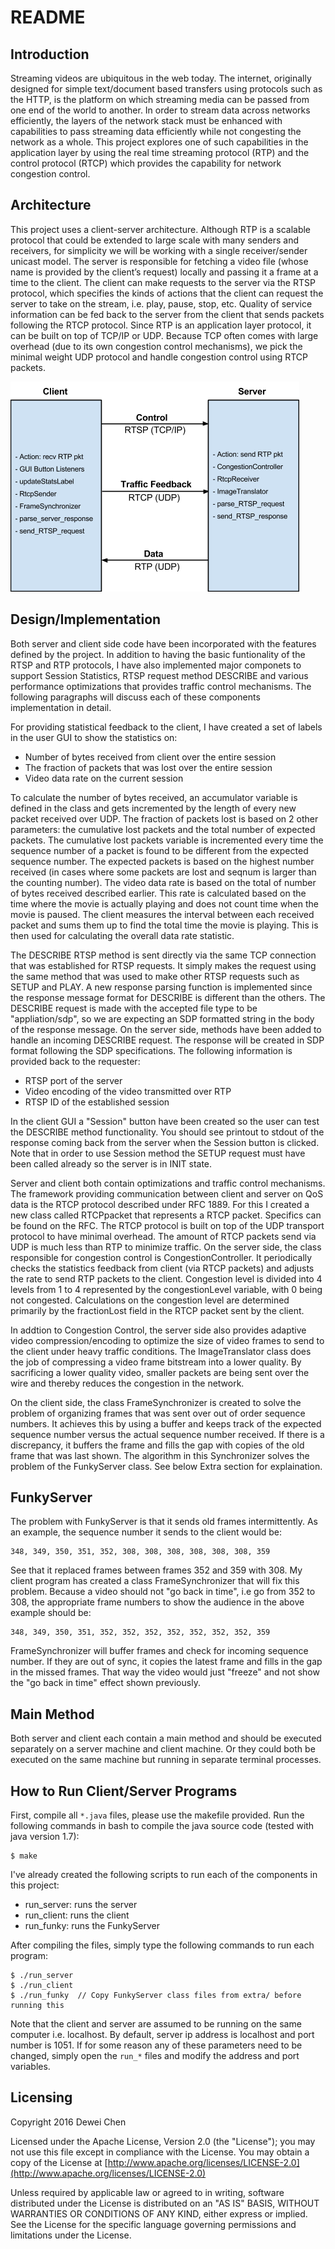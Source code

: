README
======


Introduction
----
Streaming videos are ubiquitous in the web today. The internet, originally designed for simple text/document based transfers using protocols such as the HTTP, is the platform on which streaming media can be passed from one end of the world to another. In order to stream data across networks efficiently, the layers of the network stack must be enhanced with capabilities to pass streaming data efficiently while not congesting the network as a whole. This project explores one of such capabilities in the application layer by using the real time streaming protocol (RTP) and the control protocol (RTCP) which provides the capability for network congestion control.


Architecture
----
This project uses a client-server architecture. Although RTP is a scalable protocol that could be extended to large scale with many senders and receivers, for simplicity we will be working with a single receiver/sender unicast model. The server is responsible for fetching a video file (whose name is provided by the client’s request) locally and passing it a frame at a time to the client. The client can make requests to the server via the RTSP protocol, which specifies the kinds of actions that the client can request the server to take on the stream, i.e. play, pause, stop, etc. Quality of service information can be fed back to the server from the client that sends packets following the RTCP protocol. Since RTP is an application layer protocol, it can be built on top of TCP/IP or UDP. Because TCP often comes with large overhead (due to its own congestion control mechanisms), we pick the minimal weight UDP protocol and handle congestion control using RTCP packets.

![Client Server Architecture](/images/rtsp1.png)


Design/Implementation
----
Both server and client side code have been incorporated with the features 
defined by the project. In addition to having the basic funtionality of the
RTSP and RTP protocols, I have also implemented major componets to support
Session Statistics, RTSP request method DESCRIBE and various performance
optimizations that provides traffic control mechanisms. The following paragraphs
will discuss each of these components implementation in detail.

For providing statistical feedback to the client, I have created a set of labels
in the user GUI to show the statistics on:

- Number of bytes received from client over the entire session
- The fraction of packets that was lost over the entire session
- Video data rate on the current session

To calculate the number of bytes received, an accumulator variable is defined in
the class and gets incremented by the length of every new packet received over
UDP. The fraction of packets lost is based on 2 other parameters: the cumulative
lost packets and the total number of expected packets. The cumulative lost packets
variable is incremented every time the sequence number of a packet is found to be
different from the expected sequence number. The expected packets is based on the
highest number received (in cases where some packets are lost and seqnum is larger
than the counting number). The video data rate is based on the total of number of
bytes received described earlier. This rate is calculated based on the time where
the movie is actually playing and does not count time when the movie is paused.
The client measures the interval between each received packet and sums them up to
find the total time the movie is playing. This is then used for calculating the 
overall data rate statistic.

The DESCRIBE RTSP method is sent directly via the same TCP connection that was
established for RTSP requests. It simply makes the request using the same method
that was used to make other RTSP requests such as SETUP and PLAY. A new response
parsing function is implemented since the response message format for DESCRIBE
is different than the others. The DESCRIBE request is made with the accepted
file type to be "appliation/sdp", so we are expecting an SDP formatted string in
the body of the response message. On the server side, methods have been added
to handle an incoming DESCRIBE request. The response will be created in SDP format
following the SDP specifications. The following information is provided back to
the requester:

- RTSP port of the server
- Video encoding of the video transmitted over RTP
- RTSP ID of the established session

In the client GUI a "Session" button have been created so the user can test the
DESCRIBE method functionality. You should see printout to stdout of the response
coming back from the server when the Session button is clicked. Note that in 
order to use Session method the SETUP request must have been called already so
the server is in INIT state.

Server and client both contain optimizations and traffic control mechanisms. The
framework providing communication between client and server on QoS data is the
RTCP protocol described under RFC 1889. For this I created a new class called 
RTCPpacket that represents a RTCP packet. Specifics can be found on the RFC. The
RTCP protocol is built on top of the UDP transport protocol to have minimal overhead.
The amount of RTCP packets send via UDP is much less than RTP to minimize traffic. On 
the server side, the class responsible for congestion control is CongestionController.
It periodically checks the statistics feedback from client (via RTCP packets) and
adjusts the rate to send RTP packets to the client. Congestion level is divided
into 4 levels from 1 to 4 represented by the congestionLevel variable, with 0 
being not congested. Calculations on the congestion level are determined primarily
by the fractionLost field in the RTCP packet sent by the client.

In addtion to Congestion Control, the server side also provides adaptive video
compression/encoding to optimize the size of video frames to send to the client
under heavy traffic conditions. The ImageTranslator class does the job of compressing
a video frame bitstream into a lower quality. By sacrificing a lower quality video,
smaller packets are being sent over the wire and thereby reduces the congestion
in the network.

On the client side, the class FrameSynchronizer is created to solve the problem
of organizing frames that was sent over out of order sequence numbers. It achieves
this by using a buffer and keeps track of the expected sequence number versus
the actual sequence number received. If there is a discrepancy, it buffers the
frame and fills the gap with copies of the old frame that was last shown. The
algorithm in this Synchronizer solves the problem of the FunkyServer class. See 
below Extra section for explaination.


FunkyServer
----
The problem with FunkyServer is that it sends old frames intermittently. As an
example, the sequence number it sends to the client would be:

```
348, 349, 350, 351, 352, 308, 308, 308, 308, 308, 308, 359
```

See that it replaced frames between frames 352 and 359 with 308. My client program
has created a class FrameSynchronizer that will fix this problem. Because a video
should not "go back in time", i.e go from 352 to 308, the appropriate frame numbers 
to show the audience in the above example should be:

```
348, 349, 350, 351, 352, 352, 352, 352, 352, 352, 352, 359
```

FrameSynchronizer will buffer frames and check for incoming sequence number. If
they are out of sync, it copies the latest frame and fills in the gap in the missed
frames. That way the video would just "freeze" and not show the "go back in time"
effect shown previously.


Main Method
----
Both server and client each contain a main method and should be executed separately
on a server machine and client machine. Or they could both be executed on the same 
machine but running in separate terminal processes.


How to Run Client/Server Programs
----
First, compile all `*.java` files, please use the makefile provided. Run the following
commands in bash to compile the java source code (tested with java version 1.7):

```
$ make
```

I've already created the following scripts to run each of the components in this
project:

- run_server: runs the server
- run_client: runs the client
- run_funky: runs the FunkyServer

After compiling the files, simply type the following commands to run each program:

```
$ ./run_server
$ ./run_client
$ ./run_funky  // Copy FunkyServer class files from extra/ before running this
```

Note that the client and server are assumed to be running on the same computer 
i.e. localhost. By default, server ip address is localhost and port number is 1051. 
If for some reason any of these parameters need to be changed, simply open 
the `run_*` files and modify the address and port variables.


Licensing
----
Copyright 2016 Dewei Chen

Licensed under the Apache License, Version 2.0 (the "License");
you may not use this file except in compliance with the License.
You may obtain a copy of the License at [http://www.apache.org/licenses/LICENSE-2.0](http://www.apache.org/licenses/LICENSE-2.0)

Unless required by applicable law or agreed to in writing, software
distributed under the License is distributed on an "AS IS" BASIS,
WITHOUT WARRANTIES OR CONDITIONS OF ANY KIND, either express or implied.
See the License for the specific language governing permissions and
limitations under the License.
